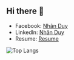 ## Hi there 👋

<!--
**nhankhtn/nhankhtn** is a ✨ _special_ ✨ repository because its `README.md` (this file) appears on your GitHub profile.

Here are some ideas to get you started:

- 🔭 I’m currently working on ...
- 🌱 I’m currently learning ...
- 👯 I’m looking to collaborate on ...
- 🤔 I’m looking for help with ...
- 💬 Ask me about ...
- 📫 How to reach me: ...
- 😄 Pronouns: ...
- ⚡ Fun fact: ...
-->
- Facebook: [Nhân Duy](https://www.facebook.com/loi.tai.toi.2)
- Linkedln: [Nhân Duy](www.linkedin.com/in/duy-nhan-ngo-nguyen-22278230b)
- Resume: [Resume](https://github.com/nhankhtn/nhankhtn/blob/main/Resume.pdf)
  
![Top Langs](https://github-readme-stats.vercel.app/api/top-langs/?username=nhankhtn&layout=compact)
